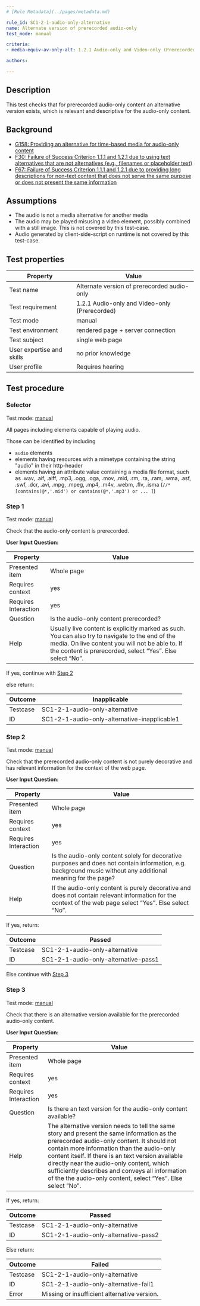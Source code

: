 ```yaml
---
# [Rule Metadata](../pages/metadata.md)

rule_id: SC1-2-1-audio-only-alternative
name: Alternate version of prerecorded audio-only
test_mode: manual

criteria:
- media-equiv-av-only-alt: 1.2.1 Audio-only and Video-only (Prerecorded) (Level A)

authors:

---
```


## Description

This test checks that for prerecorded audio-only content an alternative version exists, which is relevant and descriptive for the audio-only content.

## Background

- [G158: Providing an alternative for time-based media for audio-only content](http://www.w3.org/TR/2014/NOTE-WCAG20-TECHS-20140916/G158)
- [F30: Failure of Success Criterion 1.1.1 and 1.2.1 due to using text alternatives that are not alternatives (e.g., filenames or placeholder text)](http://www.w3.org/TR/2014/NOTE-WCAG20-TECHS-20140916/F30)
- [F67: Failure of Success Criterion 1.1.1 and 1.2.1 due to providing long descriptions for non-text content that does not serve the same purpose or does not present the same information](http://www.w3.org/TR/2014/NOTE-WCAG20-TECHS-20140916/F67)

## Assumptions

- The audio is not a media alternative for another media
- The audio may be played misusing a video element, possibly combined with a still image. This is not covered by this test-case.
- Audio generated by client-side-script on runtime is not covered by this test-case.

## Test properties

| Property          | Value
|-------------------|----
| Test name         | Alternate version of prerecorded audio-only
| Test requirement  | 1.2.1 Audio-only and Video-only (Prerecorded)
| Test mode         | manual
| Test environment  | rendered page + server connection
| Test subject      | single web page
| User expertise and skills | no prior knowledge
| User profile      | Requires hearing

## Test procedure

### Selector

Test mode: [manual][MANUAL]

All pages including elements capable of playing audio.

Those can be identified by including

- `audio` elements
- elements having resources with a mimetype containing the string "audio" in their http-header
- elements having an attribute value containing a media file format, such as .wav, .aif, .aiff, .mp3, .ogg, .oga, .mov, .mid, .rm, .ra, .ram, .wma, .asf, .swf, .dcr, .avi, .mpg, .mpeg, .mp4, .m4v, .webm, .flv, .isma   (`//*[contains(@*,'.mid') or contains(@*,'.mp3') or ... ]`)

### Step 1

Test mode: [manual][MANUAL]

Check that the audio-only content is prerecorded.

**User Input Question:**

| Property             | Value
|----------------------|---------
| Presented item       | Whole page
| Requires context     | yes
| Requires Interaction | yes
| Question             | Is the audio-only content prerecorded?
| Help                 | Usually live content is explicitly marked as such. You can also try to navigate to the end of the media. On live content you will not be able to. If the content is prerecorded, select “Yes”. Else select “No”.

If yes, continue with [Step 2](#step-2)

else return:

| Outcome  | Inapplicable
|----------|-----
| Testcase | SC1-2-1-audio-only-alternative
| ID       | SC1-2-1-audio-only-alternative-inapplicable1

### Step 2

Test mode: [manual][MANUAL]

Check that the prerecorded audio-only content is not purely decorative and has relevant information for the context of the web page.

**User Input Question:**

| Property             | Value
|----------------------|---------
| Presented item       | Whole page
| Requires context     | yes
| Requires Interaction | yes
| Question             | Is the audio-only content solely for decorative purposes and does not contain information, e.g. background music without any additional meaning for the page?
| Help                 | If the audio-only content is purely decorative and does not contain relevant information for the context of the web page select “Yes”. Else select “No”.

If yes, return:

| Outcome  | Passed
|----------|-----
| Testcase | SC1-2-1-audio-only-alternative
| ID       | SC1-2-1-audio-only-alternative-pass1

Else continue with [Step 3](#step-3)

### Step 3

Test mode: [manual][MANUAL]

Check that there is an alternative version available for the prerecorded audio-only content.

**User Input Question:**

| Property             | Value
|----------------------|---------
| Presented item       | Whole page
| Requires context     | yes
| Requires Interaction | yes
| Question             | Is there an text version for the audio-only content available?
| Help                 | The alternative version needs to tell the same story and present the same information as the prerecorded audio-only content. It should not contain more information than the audio-only content itself. If there is an text version available directly near the audio-only content, which sufficiently describes and conveys all information of the the audio-only content, select “Yes”. Else select “No”.

If yes, return:

| Outcome  | Passed
|----------|-----
| Testcase | SC1-2-1-audio-only-alternative
| ID       | SC1-2-1-audio-only-alternative-pass2

Else return:

| Outcome  | Failed
|----------|-----
| Testcase | SC1-2-1-audio-only-alternative
| ID       | SC1-2-1-audio-only-alternative-fail1
| Error    | Missing or insufficient alternative version.

[AUTO]: ../pages/test-modes.html#automatic
[MANUAL]: ../pages/test-modes.html#manual